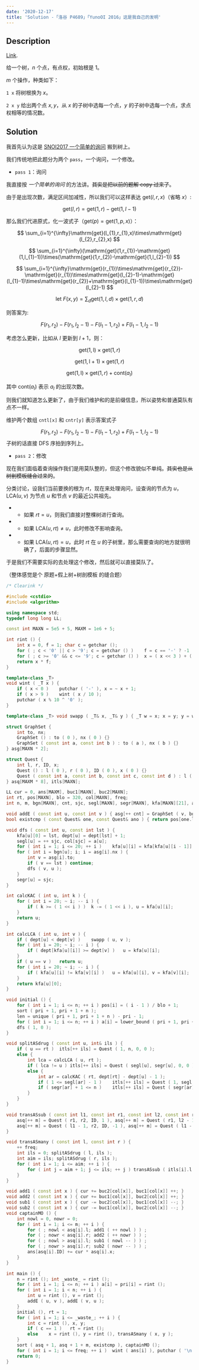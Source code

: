 ```yaml
---
date: '2020-12-17'
title: 'Solution -「洛谷 P4689」「YunoOI 2016」这是我自己的发明'
---
```


## Description

[Link](https://www.luogu.com.cn/problem/P4689).

给一个树，$n$ 个点，有点权，初始根是 1。

$m$ 个操作，种类如下：

`1 x` 将树根换为 $x$。

`2 x y` 给出两个点 $x,y$，从 $x$ 的子树中选每一个点，$y$ 的子树中选每一个点，求点权相等的情况数。

## Solution

我首先认为这是 [SNOI2017 一个简单的询问](https://www.luogu.com.cn/problem/P5268) 搬到树上。

我们传统地把此题分为两个 $\texttt{pass}$，一个询问，一个修改。

- $\texttt{pass 1}$：询问

我直接按 *一个简单的询问* 的方法讲。~~其实是把以前的题解 copy 过来了~~。

由于是出现次数，满足区间加减性，所以我们可以这样表达 $\mathrm{get}(l,r,x)$（省略 $x$）:

$$
\mathrm{get}(l,r)=\mathrm{get}(1,r)-\mathrm{get}(1,l-1)
$$

那么我们代进原式，化一波式子（$\mathrm{get}(p)=\mathrm{get}(1,p,x)$）：

$$
\sum_{i=1}^{\infty}\mathrm{get}(l_{1},r_{1},x)\times\mathrm{get}(l_{2},r_{2},x)
$$

$$
\sum_{i=1}^{\infty}(\mathrm{get}(1,r_{1})-\mathrm{get}(1,l_{1}-1))\times(\mathrm{get}(1,r_{2})-\mathrm{get}(1,l_{2}-1))
$$

$$
\sum_{i=1}^{\infty}\mathrm{get}(r_{1})\times\mathrm{get}(r_{2})-\mathrm{get}(r_{1})\times\mathrm{get}(l_{2}-1)-\mathrm{get}(l_{1}-1)\times\mathrm{get}(r_{2})+\mathrm{get}(l_{1}-1))\times\mathrm{get}(l_{2}-1)
$$

$$
\mathrm{let}\ F(x,y)=\sum_{d}\mathrm{get}(1,l,d)\times\mathrm{get}(1,r,d)
$$

则答案为:

$$
F(r_{1},r_{2})-F(r_{1},l_{2}-1)-F(l_{1}-1,r_{2})+F(l_{1}-1,l_{2}-1)
$$

考虑怎么更新，比如从 $l$ 更新到 $l+1$，则：

$$
\mathrm{get(1,l)}\times\mathrm{get}(1,r)
$$

$$
\mathrm{get(1,l+1)}\times\mathrm{get}(1,r)
$$

$$
\mathrm{get(1,l)}\times\mathrm{get}(1,r)+\mathrm{cont}(a_{l})
$$

其中 $\mathrm{cont}(a_{l})$ 表示 $a_{l}$ 的出现次数。

则我们就知道怎么更新了，由于我们维护和的是前缀信息，所以姿势和普通莫队有点不一样。

维护两个数组 `cntl[x]` 和 `cntr[y]` 表示答案式子

$$
F(r_{1},r_{2})-F(r_{1},l_{2}-1)-F(l_{1}-1,r_{2})+F(l_{1}-1,l_{2}-1)
$$
子树的话直接 DFS 序拍到序列上。

- $\texttt{pass 2}$：修改

现在我们面临着查询操作我们是用莫队整的，但这个修改貌似不单纯。~~其实也是从树剖模板缝合过来的~~。

分类讨论，设我们当前要换的根为 $rt$，现在来处理询问，设查询的节点为 $u$，$\text{LCA}(u,v)$ 为节点 $u$ 和节点 $v$ 的最近公共祖先。

  - - 如果 $rt=u$，则我们直接对整棵树进行查询。
  - - 如果 $\text{LCA}(u,rt)\neq u$，此时修改不影响查询。
  - - 如果 $\text{LCA}(u,rt)=u$，此时 $rt$ 在 $u$ 的子树里，那么需要查询的地方就很明确了，后面的步骤显然。

于是我们不需要实际的去处理这个修改，然后就可以直接莫队了。

（整体感觉是个 原题+假上树+树剖模板 的缝合题）

```cpp
/* Clearink */

#include <cstdio>
#include <algorithm>

using namespace std;
typedef long long LL;

const int MAXN = 5e5 + 5, MAXM = 1e6 + 5;

int rint () {
	int x = 0, f = 1; char c = getchar ();
	for ( ; c < '0' || c > '9'; c = getchar () )	f = c == '-' ? -1 : f;
	for ( ; c >= '0' && c <= '9'; c = getchar () )	x = ( x << 3 ) + ( x << 1 ) + ( c & 15 );
	return x * f;
}

template<class _T>
void wint ( _T x ) {
	if ( x < 0 )	putchar ( '-' ), x = ~ x + 1;
	if ( x > 9 )	wint ( x / 10 );
	putchar ( x % 10 ^ '0' );
}

template<class _T> void swapp ( _T& x, _T& y ) { _T w = x; x = y; y = w; }

struct GraphSet {
	int to, nx;
	GraphSet () : to ( 0 ), nx ( 0 ) {}
	GraphSet ( const int a, const int b ) : to ( a ), nx ( b ) {}
} asg[MAXN * 2];

struct Quest {
	int l, r, ID, x;
	Quest () : l ( 0 ), r ( 0 ), ID ( 0 ), x ( 0 ) {}
	Quest ( const int a, const int b, const int c, const int d ) : l ( a ), r ( b ), ID ( c ), x ( d ) {}
} asq[MAXM * 8], itls[MAXN];

LL cur = 0, ans[MAXM], buc1[MAXN], buc2[MAXN];
int rt, pos[MAXN], blo = 320, col[MAXN], freq;
int n, m, bgn[MAXN], cnt, sjc, segl[MAXN], segr[MAXN], kfa[MAXN][21], a[MAXN], dept[MAXN], pri[MAXN], len;

void addE ( const int u, const int v ) { asg[++ cnt] = GraphSet ( v, bgn[u] ), bgn[u] = cnt; }
bool existcmp ( const Quest& one, const Quest& ano ) { return pos[one.l] == pos[ano.l] ? one.r < ano.r : one.l < ano.l; }

void dfs ( const int u, const int lst ) {
	kfa[u][0] = lst, dept[u] = dept[lst] + 1;
	segl[u] = ++ sjc, col[sjc] = a[u];
	for ( int i = 1; i <= 20; ++ i )	kfa[u][i] = kfa[kfa[u][i - 1]][i - 1];
	for ( int i = bgn[u]; i; i = asg[i].nx ) {
		int v = asg[i].to;
		if ( v == lst )	continue;
		dfs ( v, u );
	}
	segr[u] = sjc;
}

int calcKAC ( int u, int k ) {
	for ( int i = 20; ~ i; -- i ) {
		if ( k >= ( 1 << i ) )	k -= ( 1 << i ), u = kfa[u][i];
	}
	return u;
}

int calcLCA ( int u, int v ) {
	if ( dept[u] < dept[v] )	swapp ( u, v );
	for ( int i = 20; ~ i; -- i ) {
		if ( dept[kfa[u][i]] >= dept[v] )	u = kfa[u][i];
	}
	if ( u == v )	return u;
	for ( int i = 20; ~ i; -- i ) {
		if ( kfa[u][i] != kfa[v][i] )	u = kfa[u][i], v = kfa[v][i];
	}
	return kfa[u][0];
}

void initial () {
	for ( int i = 1; i <= n; ++ i )	pos[i] = ( i - 1 ) / blo + 1;
	sort ( pri + 1, pri + 1 + n );
	len = unique ( pri + 1, pri + 1 + n ) - pri - 1;
	for ( int i = 1; i <= n; ++ i )	a[i] = lower_bound ( pri + 1, pri + 1 + len, a[i] ) - pri;
	dfs ( 1, 0 );
}

void splitASdrug ( const int u, int& ils ) {
	if ( u == rt )	itls[++ ils] = Quest ( 1, n, 0, 0 );
	else {
		int lca = calcLCA ( u, rt );
		if ( lca != u )	itls[++ ils] = Quest ( segl[u], segr[u], 0, 0 );
		else {
			int ar = calcKAC ( rt, dept[rt] - dept[u] - 1 );
			if ( 1 <= segl[ar] - 1 )	itls[++ ils] = Quest ( 1, segl[ar] - 1, 0, 0 );
			if ( segr[ar] + 1 <= n )	itls[++ ils] = Quest ( segr[ar] + 1, n, 0, 0 );
		}
	}
}

void transASsub ( const int l1, const int r1, const int l2, const int r2, const int ID ) {
	asq[++ m] = Quest ( r1, r2, ID, 1 ), asq[++ m] = Quest ( r1, l2 - 1, ID, -1 );
	asq[++ m] = Quest ( l1 - 1, r2, ID, -1 ), asq[++ m] = Quest ( l1 - 1, l2 - 1, ID, 1 );
}

void transASmany ( const int l, const int r ) {
	++ freq;
	int ils = 0; splitASdrug ( l, ils );
	int aim = ils; splitASdrug ( r, ils );
	for ( int i = 1; i <= aim; ++ i ) {
		for ( int j = aim + 1; j <= ils; ++ j )	transASsub ( itls[i].l, itls[i].r, itls[j].l, itls[j].r, freq );
	}
}

void add1 ( const int x ) { cur += buc2[col[x]], buc1[col[x]] ++; }
void add2 ( const int x ) { cur += buc1[col[x]], buc2[col[x]] ++; }
void sub1 ( const int x ) { cur -= buc2[col[x]], buc1[col[x]] --; }
void sub2 ( const int x ) { cur -= buc1[col[x]], buc2[col[x]] --; }
void captainMO () {
	int nowl = 0, nowr = 0;
	for ( int i = 1; i <= m; ++ i ) {
		for ( ; nowl < asq[i].l; add1 ( ++ nowl ) ) ;
		for ( ; nowr < asq[i].r; add2 ( ++ nowr ) ) ;
		for ( ; nowl > asq[i].l; sub1 ( nowl -- ) ) ;
		for ( ; nowr > asq[i].r; sub2 ( nowr -- ) ) ;
		ans[asq[i].ID] += cur * asq[i].x;
	}
}

int main () {
	n = rint (); int _waste_ = rint ();
	for ( int i = 1; i <= n; ++ i )	a[i] = pri[i] = rint ();
	for ( int i = 1; i < n; ++ i ) {
		int u = rint (), v = rint ();
		addE ( u, v ), addE ( v, u );
	}
	initial (), rt = 1;
	for ( int i = 1; i <= _waste_; ++ i ) {
		int c = rint (), x, y;
		if ( c == 1 )	rt = rint ();
		else	x = rint (), y = rint (), transASmany ( x, y );
	}
	sort ( asq + 1, asq + 1 + m, existcmp ), captainMO ();
	for ( int i = 1; i <= freq; ++ i )	wint ( ans[i] ), putchar ( '\n' );
	return 0;
}
```